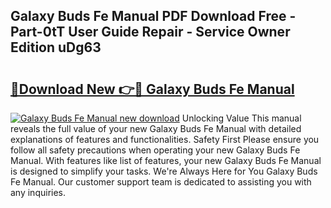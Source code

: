 ## Galaxy Buds Fe Manual PDF Download Free - Part-0tT User Guide Repair - Service Owner Edition uDg63

# <h2><a href="http://bc29793.oget.top/?id=Galaxy+Buds+Fe+Manual">🔗Download New 👉🔴 Galaxy Buds Fe Manual</a></h2>

[![Galaxy Buds Fe Manual new download](https://i.imgur.com/5g1atiW.png)](http://bc29793.oget.top/?id=Galaxy+Buds+Fe+Manual)
Unlocking Value This manual reveals the full value of your new Galaxy Buds Fe Manual with detailed explanations of features and functionalities. Safety First Please ensure you follow all safety precautions when operating your new Galaxy Buds Fe Manual. With features like list of features, your new Galaxy Buds Fe Manual is designed to simplify your tasks. We're Always Here for You Galaxy Buds Fe Manual. Our customer support team is dedicated to assisting you with any inquiries.
